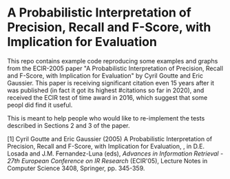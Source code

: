 # A Probabilistic Interpretation of Precision, Recall and F-Score, with Implication for Evaluation

This repo contains example code reproducing some examples and graphs from the ECIR-2005 paper "A Probabilistic Interpretation of Precision, Recall and F-Score, with Implication for Evaluation" by Cyril Goutte and Eric Gaussier. This paper is receiving significant citation even 15 years after it was published (in fact it got its highest #citations so far in 2020), and received the ECIR test of time award in 2016, which suggest that some peopl did find it useful.

This is meant to help people who would like to re-implement the tests described in Sections 2 and 3 of the paper.

[1] Cyril Goutte and Eric Gaussier (2005) A Probabilistic Interpretation of Precision, Recall and F-Score, with Implication for Evaluation, , in D.E. Losada and J.M. Fernandez-Luna (eds), *Advances in Information Retrieval - 27th European Conference on IR Research* (ECIR'05), Lecture Notes in Computer Science 3408, Springer, pp. 345-359.